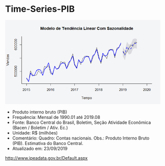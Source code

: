 # Time-Series-PIB

![PIB - Time Series](https://github.com/ricardobreis/Time-Series-PIB/blob/master/forecast%20-%20tendencia%20linear%20com%20sazonalidade.png)

- Produto interno bruto (PIB)
- Frequência: Mensal de 1990.01 até 2019.08
- Fonte: Banco Central do Brasil, Boletim, Seção Atividade Econômica (Bacen / Boletim / Ativ. Ec.)
- Unidade: R$ (milhões)
- Comentário: Quadro: Contas nacionais. Obs.: Produto Interno Bruto (PIB). Estimativa do Banco Central.
- Atualizado em: 23/09/2019

http://www.ipeadata.gov.br/Default.aspx
